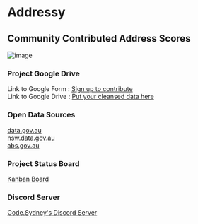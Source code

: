 # Addressy

## Community Contributed Address Scores

![image](https://github.com/codesydney/addressy/assets/7553347/5fc11db0-540b-4fd6-a71e-0f50e7abf0b7)

### Project Google Drive

Link to Google Form : [Sign up to contribute](https://forms.gle/jJNnjPKYG1325XWu7) <br/>
Link to Google Drive : [Put your cleansed data here](https://drive.google.com/drive/folders/1OQFaCaPXuv6fzZ1zDUxKnMBhQX23oxqD?usp=sharing) <br/>

### Open Data Sources

[data.gov.au](https://data.gov.au/home) <br/>
[nsw.data.gov.au](https://data.nsw.gov.au/) <br/>
[abs.gov.au](https://www.abs.gov.au/) <br/>

### Project Status Board

[Kanban Board](https://github.com/orgs/codesydney/projects/12) <br/>

### Discord Server

[Code.Sydney's Discord Server](https://discord.gg/yHNKkvMN5e) <br/>
